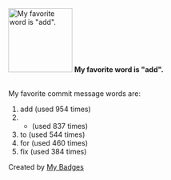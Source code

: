 <img src="https://github.com/my-badges/my-badges/blob/master/src/all-badges/favorite-word/favorite-word.png?raw=true" alt="My favorite word is &quot;add&quot;." title="My favorite word is &quot;add&quot;." width="128">
<strong>My favorite word is &quot;add&quot;.</strong>
<br><br>

My favorite commit message words are:

1. add (used 954 times)
2. - (used 837 times)
3. to (used 544 times)
4. for (used 460 times)
5. fix (used 384 times)


Created by <a href="https://github.com/my-badges/my-badges">My Badges</a>
